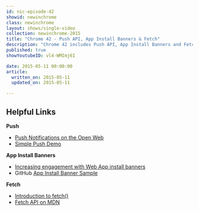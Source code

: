 ```yaml
---
id: nic-episode-42
showid: newinchrome
class: newinchrome
layout: shows/single-video
collection: newinchrome-2015
title: "Chrome 42 - Push API, App Install Banners & Fetch"
description: "Chrome 42 includes Push API, App Install Banners and Fetch. Pete LePage will tell you how these features will make your web experience feel more Appy!"
published: true
showYoutubeID: vl4-WMImj6I

date: 2015-05-11 00:00:00
article:
  written_on: 2015-05-11
  updated_on: 2015-05-11

---
```


## Helpful Links

**Push**

* [Push Notifications on the Open Web](http://updates.html5rocks.com/2015/03/push-notificatons-on-the-open-web)
* [Simple Push Demo](https://simple-push-demo.appspot.com/)

**App Install Banners**

* [Increasing engagement with Web App install banners](http://updates.html5rocks.com/2015/03/increasing-engagement-with-app-install-banners-in-chrome-for-android)
* GitHub [App Install Banner Sample](https://github.com/GoogleChrome/samples/tree/gh-pages/app-install-banner)

**Fetch**

* [Introduction to fetch()](http://updates.html5rocks.com/2015/03/introduction-to-fetch)
* [Fetch API on MDN](https://developer.mozilla.org/en-US/docs/Web/API/Fetch_API)
